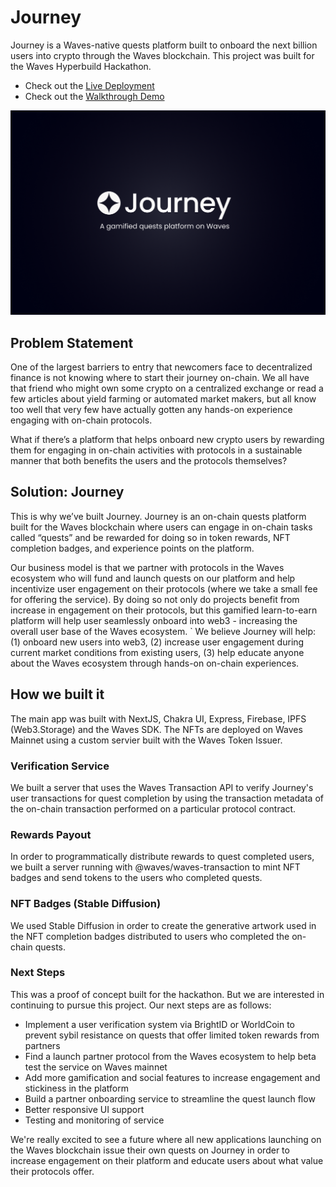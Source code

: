 # Journey

Journey is a Waves-native quests platform built to onboard the next billion users into crypto through the Waves blockchain. This project was built for the Waves Hyperbuild Hackathon.

- Check out the [Live Deployment](https://tryjourney.page)
- Check out the [Walkthrough Demo](https://vimeo.com/811025318)

![](app/public/landing.png)

## Problem Statement

One of the largest barriers to entry that newcomers face to decentralized finance is not knowing where to start their journey on-chain. We all have that friend who might own some crypto on a centralized exchange or read a few articles about yield farming or automated market makers, but all know too well that very few have actually gotten any hands-on experience engaging with on-chain protocols.

What if there’s a platform that helps onboard new crypto users by rewarding them for engaging in on-chain activities with protocols in a sustainable manner that both benefits the users and the protocols themselves?

## Solution: Journey

This is why we’ve built Journey. Journey is an on-chain quests platform built for the Waves blockchain where users can engage in on-chain tasks called “quests” and be rewarded for doing so in token rewards, NFT completion badges, and experience points on the platform.

Our business model is that we partner with protocols in the Waves ecosystem who will fund and launch quests on our platform and help incentivize user engagement on their protocols (where we take a small fee for offering the service). By doing so not only do projects benefit from increase in engagement on their protocols, but this gamified learn-to-earn platform will help user seamlessly onboard into web3 - increasing the overall user base of the Waves ecosystem.
`
We believe Journey will help: (1) onboard new users into web3, (2) increase user engagement during current market conditions from existing users, (3) help educate anyone about the Waves ecosystem through hands-on on-chain experiences.


## How we built it
The main app was built with NextJS, Chakra UI, Express, Firebase, IPFS (Web3.Storage) and the Waves SDK. The NFTs are deployed on Waves Mainnet using a custom servier built with the Waves Token Issuer.


### Verification Service
We built a server that uses the Waves Transaction API to verify Journey's user transactions for quest completion by using the transaction metadata of the on-chain transaction performed on a particular protocol contract.

### Rewards Payout
In order to programmatically distribute rewards to quest completed users, we built a server running with @waves/waves-transaction to mint NFT badges and send tokens to the users who completed quests.

### NFT Badges (Stable Diffusion)
We used Stable Diffusion in order to create the generative artwork used in the NFT completion badges distributed to users who completed the on-chain quests.

### Next Steps

This was a proof of concept built for the hackathon. But we are interested in continuing to pursue this project. Our next steps are as follows:

- Implement a user verification system via BrightID or WorldCoin to prevent sybil resistance on quests that offer limited token rewards from partners
- Find a launch partner protocol from the Waves ecosystem to help beta test the service on Waves mainnet
- Add more gamification and social features to increase engagement and stickiness in the platform
- Build a partner onboarding service to streamline the quest launch flow
- Better responsive UI support
- Testing and monitoring of service

We're really excited to see a future where all new applications launching on the Waves blockchain issue their own quests on Journey in order to increase engagement on their platform and educate users about what value their protocols offer.
